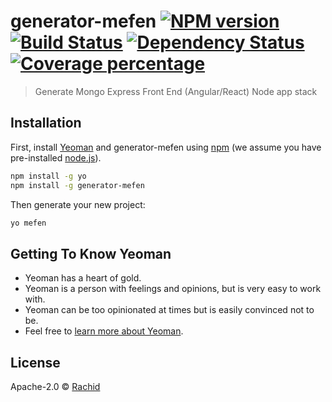 # generator-mefen [![NPM version][npm-image]][npm-url] [![Build Status][travis-image]][travis-url] [![Dependency Status][daviddm-image]][daviddm-url] [![Coverage percentage][coveralls-image]][coveralls-url]
> Generate Mongo Express Front End (Angular/React) Node app stack

## Installation

First, install [Yeoman](http://yeoman.io) and generator-mefen using [npm](https://www.npmjs.com/) (we assume you have pre-installed [node.js](https://nodejs.org/)).

```bash
npm install -g yo
npm install -g generator-mefen
```

Then generate your new project:

```bash
yo mefen
```

## Getting To Know Yeoman

 * Yeoman has a heart of gold.
 * Yeoman is a person with feelings and opinions, but is very easy to work with.
 * Yeoman can be too opinionated at times but is easily convinced not to be.
 * Feel free to [learn more about Yeoman](http://yeoman.io/).

## License

Apache-2.0 © [Rachid](https://orachide.chidix.fr/)


[npm-image]: https://badge.fury.io/js/generator-mefen.svg
[npm-url]: https://npmjs.org/package/generator-mefen
[travis-image]: https://travis-ci.org/orachide/generator-mefen.svg?branch=master
[travis-url]: https://travis-ci.org/orachide/generator-mefen
[daviddm-image]: https://david-dm.org/orachide/generator-mefen.svg?theme=shields.io
[daviddm-url]: https://david-dm.org/orachide/generator-mefen
[coveralls-image]: https://coveralls.io/repos/orachide/generator-mefen/badge.svg
[coveralls-url]: https://coveralls.io/r/orachide/generator-mefen
